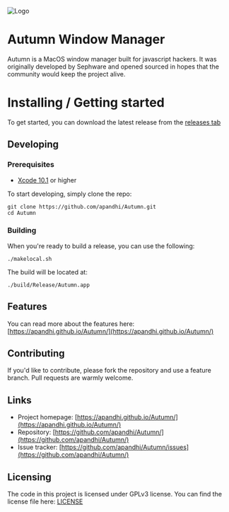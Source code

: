 ![Logo](/assets/icon.png)

# Autumn Window Manager

Autumn is a MacOS window manager built for javascript hackers. It was originally developed by Sephware and opened sourced in hopes that the community would keep the project alive.

# Installing / Getting started

To get started, you can download the latest release from the [releases tab](https://github.com/apandhi/Autumn/releases)

## Developing

### Prerequisites

- [Xcode 10.1](https://developer.apple.com/xcode/) or higher

To start developing, simply clone the repo:

```shell
git clone https://github.com/apandhi/Autumn.git
cd Autumn
```

### Building

When you're ready to build a release, you can use the following:

```shell
./makelocal.sh
```

The build will be located at:
```shell
./build/Release/Autumn.app
```

## Features
You can read more about the features here:
[https://apandhi.github.io/Autumn/](https://apandhi.github.io/Autumn/)

## Contributing

If you'd like to contribute, please fork the repository and use a feature branch. Pull requests are warmly welcome.

## Links

- Project homepage: [https://apandhi.github.io/Autumn/](https://apandhi.github.io/Autumn/)
- Repository: [https://github.com/apandhi/Autumn/](https://github.com/apandhi/Autumn/)
- Issue tracker: [https://github.com/apandhi/Autumn/issues](https://github.com/apandhi/Autumn/)


## Licensing

The code in this project is licensed under GPLv3 license. You can find the license file here: [LICENSE](LICENSE)
